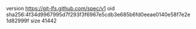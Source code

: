 version https://git-lfs.github.com/spec/v1
oid sha256:4f34d9967995d7f293f3f6967e5cdb3e685b6fd0eeae0140e58f7e2e1d82999f
size 41442
